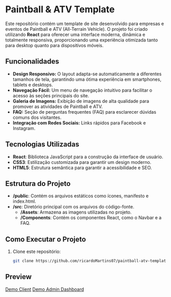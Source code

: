 # Paintball & ATV Template

Este repositório contém um template de site desenvolvido para empresas e eventos de Paintball e ATV (All-Terrain Vehicle). O projeto foi criado utilizando **React** para oferecer uma interface moderna, dinâmica e totalmente responsiva, proporcionando uma experiência otimizada tanto para desktop quanto para dispositivos móveis.

## Funcionalidades

- **Design Responsivo:** O layout adapta-se automaticamente a diferentes tamanhos de tela, garantindo uma ótima experiência em smartphones, tablets e desktops.
- **Navegação Fácil:** Um menu de navegação intuitivo para facilitar o acesso às seções principais do site.
- **Galeria de Imagens:** Exibição de imagens de alta qualidade para promover as atividades de Paintball e ATV.
- **FAQ:** Seção de perguntas frequentes (FAQ) para esclarecer dúvidas comuns dos visitantes.
- **Integração com Redes Sociais:** Links rápidos para Facebook e Instagram.

## Tecnologias Utilizadas

- **React**: Biblioteca JavaScript para a construção da interface de usuário.
- **CSS3**: Estilização customizada para garantir um design moderno.
- **HTML5**: Estrutura semântica para garantir a acessibilidade e SEO.


## Estrutura do Projeto

- **/public**: Contém os arquivos estáticos como ícones, manifesto e index.html.
- **/src**: Diretório principal com os arquivos do código-fonte.
  - **/Assets**: Armazena as imagens utilizadas no projeto.
  - **/Components**: Contém os componentes React, como o Navbar e a FAQ.
  
## Como Executar o Projeto

1. Clone este repositório:
   ```bash
   git clone https://github.com/ricardoMartins07/paintball-atv-template.git

## Preview
[Demo Client](https://paintball-atv-frontend.onrender.com/)
[Demo Admin Dashboard](https://paintball-atv-frontend.onrender.com/dash)


